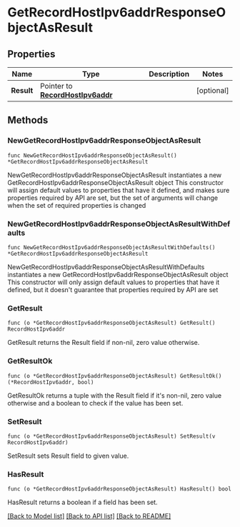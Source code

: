 # GetRecordHostIpv6addrResponseObjectAsResult

## Properties

Name | Type | Description | Notes
------------ | ------------- | ------------- | -------------
**Result** | Pointer to [**RecordHostIpv6addr**](RecordHostIpv6addr.md) |  | [optional] 

## Methods

### NewGetRecordHostIpv6addrResponseObjectAsResult

`func NewGetRecordHostIpv6addrResponseObjectAsResult() *GetRecordHostIpv6addrResponseObjectAsResult`

NewGetRecordHostIpv6addrResponseObjectAsResult instantiates a new GetRecordHostIpv6addrResponseObjectAsResult object
This constructor will assign default values to properties that have it defined,
and makes sure properties required by API are set, but the set of arguments
will change when the set of required properties is changed

### NewGetRecordHostIpv6addrResponseObjectAsResultWithDefaults

`func NewGetRecordHostIpv6addrResponseObjectAsResultWithDefaults() *GetRecordHostIpv6addrResponseObjectAsResult`

NewGetRecordHostIpv6addrResponseObjectAsResultWithDefaults instantiates a new GetRecordHostIpv6addrResponseObjectAsResult object
This constructor will only assign default values to properties that have it defined,
but it doesn't guarantee that properties required by API are set

### GetResult

`func (o *GetRecordHostIpv6addrResponseObjectAsResult) GetResult() RecordHostIpv6addr`

GetResult returns the Result field if non-nil, zero value otherwise.

### GetResultOk

`func (o *GetRecordHostIpv6addrResponseObjectAsResult) GetResultOk() (*RecordHostIpv6addr, bool)`

GetResultOk returns a tuple with the Result field if it's non-nil, zero value otherwise
and a boolean to check if the value has been set.

### SetResult

`func (o *GetRecordHostIpv6addrResponseObjectAsResult) SetResult(v RecordHostIpv6addr)`

SetResult sets Result field to given value.

### HasResult

`func (o *GetRecordHostIpv6addrResponseObjectAsResult) HasResult() bool`

HasResult returns a boolean if a field has been set.


[[Back to Model list]](../README.md#documentation-for-models) [[Back to API list]](../README.md#documentation-for-api-endpoints) [[Back to README]](../README.md)


